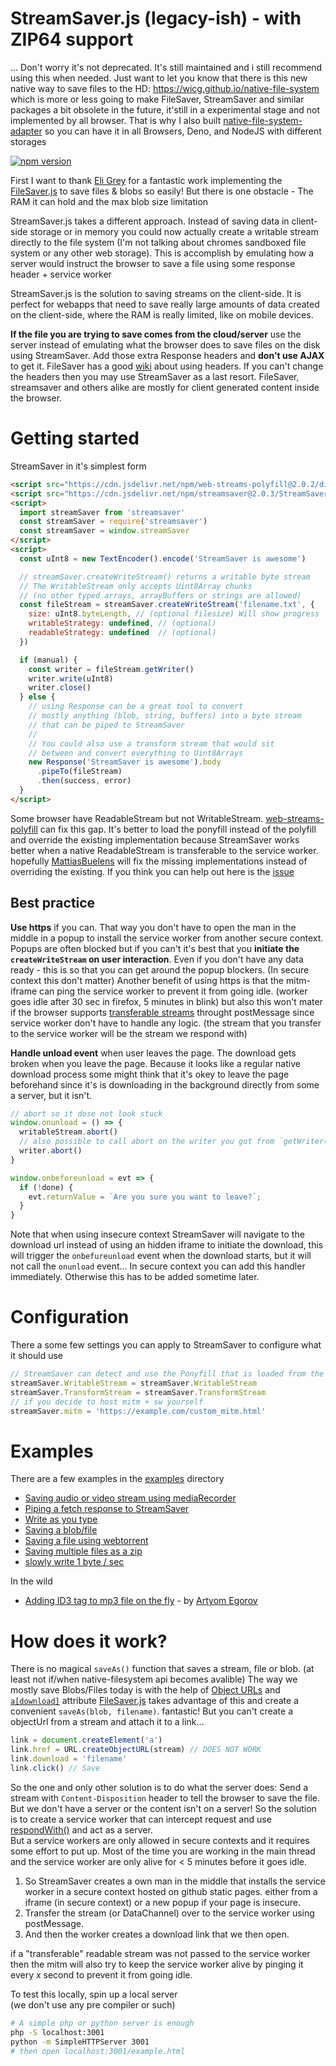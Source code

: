 StreamSaver.js (legacy-ish) - with ZIP64 support
===========================

... Don't worry it's not deprecated. It's still maintained and i still recommend 
using this when needed. Just want to let you know that there is this new native way
to save files to the HD: https://wicg.github.io/native-file-system which is more
or less going to make FileSaver, StreamSaver and similar packages a bit obsolete
in the future, it'still in a experimental stage and not implemented by all browser.
That is why I also built [native-file-system-adapter](https://github.com/jimmywarting/native-file-system-adapter)
so you can have it in all Browsers, Deno, and NodeJS with different storages

[![npm version][npm-image]][npm-url]

First I want to thank [Eli Grey][1] for a fantastic work implementing the
[FileSaver.js][2] to save files & blobs so easily!
But there is one obstacle - The RAM it can hold and the max blob size limitation

StreamSaver.js takes a different approach. Instead of saving data in client-side
storage or in memory you could now actually create a writable stream directly to
the file system (I'm not talking about chromes sandboxed file system or any other
web storage). This is accomplish by emulating how a server would instruct the
browser to save a file using some response header + service worker

StreamSaver.js is the solution to saving streams on the client-side.
It is perfect for webapps that need to save really large amounts of data created
on the client-side, where the RAM is really limited, like on mobile devices.

**If the file you are trying to save comes from the cloud/server** use the server instead
of emulating what the browser does to save files on the disk using StreamSaver.
Add those extra Response headers and **don't use AJAX** to get it. FileSaver has
a good [wiki](https://github.com/eligrey/FileSaver.js/wiki/Saving-a-remote-file)
about using headers. If you can't change the headers then you may use StreamSaver
as a last resort. FileSaver, streamsaver and others alike are mostly for client
generated content inside the browser.

Getting started
===============
StreamSaver in it's simplest form
```html
<script src="https://cdn.jsdelivr.net/npm/web-streams-polyfill@2.0.2/dist/ponyfill.min.js"></script>
<script src="https://cdn.jsdelivr.net/npm/streamsaver@2.0.3/StreamSaver.min.js"></script>
<script>
  import streamSaver from 'streamsaver'
  const streamSaver = require('streamsaver')
  const streamSaver = window.streamSaver
</script>
<script>
  const uInt8 = new TextEncoder().encode('StreamSaver is awesome')

  // streamSaver.createWriteStream() returns a writable byte stream
  // The WritableStream only accepts Uint8Array chunks
  // (no other typed arrays, arrayBuffers or strings are allowed)
  const fileStream = streamSaver.createWriteStream('filename.txt', {
    size: uInt8.byteLength, // (optional filesize) Will show progress
    writableStrategy: undefined, // (optional)
    readableStrategy: undefined  // (optional)
  })

  if (manual) {
    const writer = fileStream.getWriter()
    writer.write(uInt8)
    writer.close()
  } else {
    // using Response can be a great tool to convert
    // mostly anything (blob, string, buffers) into a byte stream
    // that can be piped to StreamSaver
    //
    // You could also use a transform stream that would sit
    // between and convert everything to Uint8Arrays
    new Response('StreamSaver is awesome').body
      .pipeTo(fileStream)
      .then(success, error)
  }
</script>
```

Some browser have ReadableStream but not WritableStream. [web-streams-polyfill](https://github.com/MattiasBuelens/web-streams-polyfill) can fix this gap. It's better to load the ponyfill instead of the polyfill and override the existing implementation because StreamSaver works better when a native ReadableStream is transferable to the service worker. hopefully [MattiasBuelens](https://github.com/MattiasBuelens) will fix the missing implementations instead of overriding the existing. If you think you can help out here is the [issue](https://github.com/MattiasBuelens/web-streams-polyfill/issues/20)

## Best practice

**Use https** if you can. That way you don't have to open the man in the middle
in a popup to install the service worker from another secure context. Popups are often blocked
but if you can't it's best that you **initiate the `createWriteStream`
on user interaction**. Even if you don't have any data ready - this is so that you can get around the popup blockers. (In secure context this don't matter)
Another benefit of using https is that the mitm-iframe can ping the service worker to prevent it from going idle. (worker goes idle after 30 sec in firefox, 5 minutes in blink) but also this won't mater if the browser supports [transferable streams](https://github.com/whatwg/streams/blob/master/transferable-streams-explainer.md) throught postMessage since service worker don't have to handle any logic. (the stream that you transfer to the service worker will be the stream we respond with)

**Handle unload event** when user leaves the page. The download gets broken when you leave the page.
Because it looks like a regular native download process some might think that it's okey to leave the page beforehand since it's is downloading in the background directly from some a server, but it isn't.

```js
// abort so it dose not look stuck
window.onunload = () => {
  writableStream.abort()
  // also possible to call abort on the writer you got from `getWriter()`
  writer.abort()
}

window.onbeforeunload = evt => {
  if (!done) {
    evt.returnValue = `Are you sure you want to leave?`;
  }
}
```
Note that when using insecure context StreamSaver will navigate to the download url instead of using an hidden iframe to initiate the download, this will trigger the `onbefureunload` event when the download starts, but it will not call the `onunload` event... In secure context you can add this handler immediately. Otherwise this has to be added sometime later.

# Configuration

There a some few settings you can apply to StreamSaver to configure what it should use

```js
// StreamSaver can detect and use the Ponyfill that is loaded from the cdn.
streamSaver.WritableStream = streamSaver.WritableStream
streamSaver.TransformStream = streamSaver.TransformStream
// if you decide to host mitm + sw yourself
streamSaver.mitm = 'https://example.com/custom_mitm.html'
```

Examples
========

There are a few examples in the [examples] directory

- [Saving audio or video stream using mediaRecorder](https://jimmywarting.github.io/StreamSaver.js/examples/media-stream.html)
- [Piping a fetch response to StreamSaver](https://jimmywarting.github.io/StreamSaver.js/examples/fetch.html)
- [Write as you type](https://jimmywarting.github.io/StreamSaver.js/examples/plain-text.html)
- [Saving a blob/file](https://jimmywarting.github.io/StreamSaver.js/examples/saving-a-blob.html)
- [Saving a file using webtorrent](https://jimmywarting.github.io/StreamSaver.js/examples/torrent.html)
- [Saving multiple files as a zip](https://jimmywarting.github.io/StreamSaver.js/examples/saving-multiple-files.html)
- [slowly write 1 byte / sec](https://jimmywarting.github.io/StreamSaver.js/examples/write-slowly.html)

In the wild
- [Adding ID3 tag to mp3 file on the fly](https://egoroof.ru/browser-id3-writer/stream) - by [Artyom Egorov](https://github.com/egoroof)


How does it work?
=====================
There is no magical `saveAs()` function that saves a stream, file or blob. (at least not if/when native-filesystem api becomes avalible)
The way we mostly save Blobs/Files today is with the help of [Object URLs](https://developer.mozilla.org/en-US/docs/Web/API/URL/createObjectURL) and  [`a[download]`][5] attribute
[FileSaver.js][2] takes advantage of this and create a convenient `saveAs(blob, filename)`. fantastic! But you can't create a objectUrl from a stream and attach
it to a link...
```javascript
link = document.createElement('a')
link.href = URL.createObjectURL(stream) // DOES NOT WORK
link.download = 'filename'
link.click() // Save
```
So the one and only other solution is to do what the server does: Send a stream
with `Content-Disposition` header to tell the browser to save the file.
But we don't have a server or the content isn't on a server! So the solution is to create a service worker
that can intercept request and use [respondWith()][4] and act as a server.<br>
But a service workers are only allowed in secure contexts and it requires some effort to put up. Most of the time you are working in the main thread and the service worker are only alive for < 5 minutes before it goes idle.<br>

 1. So StreamSaver creates a own man in the middle that installs the service worker in a secure context hosted on github static pages. either from a iframe (in secure context) or a new popup if your page is insecure.
 2. Transfer the stream (or DataChannel) over to the service worker using postMessage.
 3. And then the worker creates a download link that we then open.

if a "transferable" readable stream was not passed to the service worker then the mitm will also try to keep the service worker alive by pinging it every x second to prevent it from going idle.

To test this locally, spin up a local server<br>
(we don't use any pre compiler or such)
```bash
# A simple php or python server is enough
php -S localhost:3001
python -m SimpleHTTPServer 3001
# then open localhost:3001/example.html
```


[1]: https://github.com/eligrey
[2]: https://github.com/eligrey/FileSaver.js
[3]: https://github.com/jimmywarting/StreamSaver.js/blob/master/example.html
[4]: https://developer.mozilla.org/en-US/docs/Web/API/FetchEvent/respondWith
[5]: https://developer.mozilla.org/en/docs/Web/HTML/Element/a#attr-download
[6]: https://developer.mozilla.org/en-US/docs/Web/API/Service_Worker_API
[7]: https://developer.mozilla.org/en-US/docs/Web/API/MessageChannel
[8]: https://developer.mozilla.org/en-US/docs/Web/API/MessagePort/postMessage
[9]: https://developer.mozilla.org/en/docs/Web/API/Fetch_API
[10]: https://developer.mozilla.org/en-US/docs/Web/API/FetchEvent/respondWith
[11]: https://developer.mozilla.org/en/docs/Web/HTML/Element/iframe
[12]: https://developer.mozilla.org/en-US/docs/Web/API/Window/open
[13]: https://developer.mozilla.org/en-US/docs/Web/API/Response
[14]: https://streams.spec.whatwg.org/#rs-class
[ReadableStream]: https://developer.mozilla.org/en-US/docs/Web/API/ReadableStream
[WritableStream]: https://developer.mozilla.org/en-US/docs/Web/API/WritableStream
[15]: https://www.npmjs.com/package/@mattiasbuelens/web-streams-polyfill
[16]: https://developer.microsoft.com/en-us/microsoft-edge/platform/status/fetchapi
[19]: https://webtorrent.io
[examples]: https://github.com/jimmywarting/StreamSaver.js/blob/master/examples
[npm-image]: https://img.shields.io/npm/v/streamsaver.svg?style=flat-square
[npm-url]: https://www.npmjs.com/package/streamsaver

